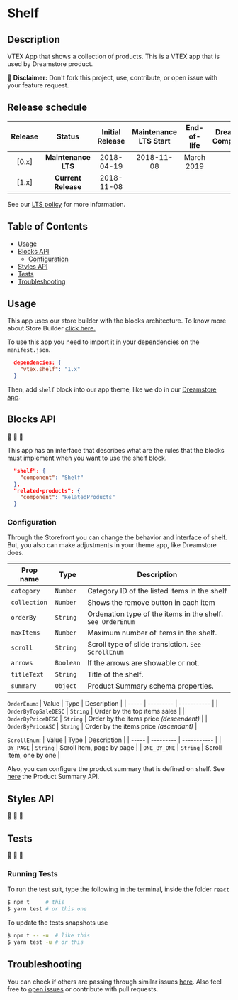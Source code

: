 # Shelf

## Description

VTEX App that shows a collection of products. This is a VTEX app that is used by Dreamstore product.

:loudspeaker: **Disclaimer:** Don't fork this project, use, contribute, or open issue with your feature request.

## Release schedule
| Release  | Status              | Initial Release | Maintenance LTS Start | End-of-life | Dreamstore Compatibility
| :--:     | :---:               |  :---:          | :---:                 | :---:       | :---: 
| [0.x]    | **Maintenance LTS** |  2018-04-19     | 2018-11-08            | March 2019  | 1.x
| [1.x]    | **Current Release** |  2018-11-08     |                       |             | 2.x

See our [LTS policy](https://github.com/vtex-apps/awesome-io#lts-policy) for more information.

## Table of Contents
- [Usage](#usage)
- [Blocks API](#blocks-api)
  - [Configuration](#configuration)
- [Styles API](#styles-api)
- [Tests](#tests)
- [Troubleshooting](#troubleshooting)


## Usage
This app uses our store builder with the blocks architecture. To know more about Store Builder [click here.](https://help.vtex.com/en/tutorial/understanding-storebuilder-and-stylesbuilder#structuring-and-configuring-our-store-with-object-object)

To use this app you need to import it in your dependencies on the `manifest.json`.

```json
  dependencies: {
    "vtex.shelf": "1.x"
  }
```

Then, add `shelf` block into our app theme, like we do in our [Dreamstore app](https://github.com/vtex-apps/dreamstore/blob/master/store/blocks.json). 

## Blocks API
:construction: :construction: :construction:

This app has an interface that describes what are the rules that the blocks must implement when you want to use the shelf block. 

```json
  "shelf": {
    "component": "Shelf"
  },
  "related-products": {
    "component": "RelatedProducts"
  }
```
### Configuration 
Through the Storefront you can change the behavior and interface of shelf. But, you also can make adjustments in your theme app, like Dreamstore does.

| Prop name          | Type       | Description                                                                                 |
| ------------------ | ---------- | ------------------------------------------------------------------ |
| `category`                  | `Number`   | Category ID of the listed items in the shelf              |
| `collection`                | `Number`   | Shows the remove button in each item                      |
| `orderBy`                   | `String`   | Ordenation type of the items in the shelf. `See OrderEnum`|
| `maxItems`                  | `Number`   | Maximum number of items in the shelf.                     |
| `scroll`                    | `String`   | Scroll type of slide transiction. `See ScrollEnum`        |
| `arrows`                    | `Boolean`  | If the arrows are showable or not.                        |
| `titleText`                 | `String`   | Title of the shelf.                                       |
| `summary`                   | `Object`   | Product Summary schema properties.                        |

`OrderEnum`:
| Value | Type      | Description |
| ----- | --------- | ----------- |
| `OrderByTopSaleDESC`   | `String`  | Order by the top items sales            |
| `OrderByPriceDESC`     | `String`  | Order by the items price *(descendent)* |
| `OrderByPriceASC`      | `String`  | Order by the items price *(ascendant)*  |

`ScrollEnum`:
| Value | Type      | Description |
| ----- | --------- | ----------- |
| `BY_PAGE`      | `String`  | Scroll item, page by page |
| `ONE_BY_ONE`   | `String`  | Scroll item, one by one   |

Also, you can configure the product summary that is defined on shelf. See [here](https://github.com/vtex-apps/product-summary/blob/master/README.md#configuration) the Product Summary API.

## Styles API
:construction: :construction: :construction:

## Tests
:construction: :construction: :construction:

### Running Tests
To run the test suit, type the following in the terminal, inside the folder `react`

```sh
$ npm t     # this
$ yarn test # or this one
```

To update the tests snapshots use

```sh
$ npm t -- -u  # like this
$ yarn test -u # or this
```

## Troubleshooting
You can check if others are passing through similar issues [here](https://github.com/vtex-apps/shelf/issues). Also feel free to [open issues](https://github.com/vtex-apps/shelf/issues/new) or contribute with pull requests.